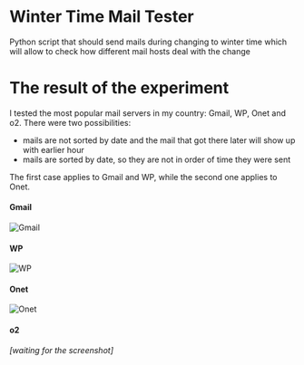 # Winter Time Mail Tester
Python script that should send mails during changing to winter time which will allow to check how different mail hosts deal with the change

# The result of the experiment
I tested the most popular mail servers in my country: Gmail, WP, Onet and o2. There were two possibilities: 
* mails are not sorted by date and the mail that got there later will show up with earlier hour
* mails are sorted by date, so they are not in order of time they were sent

The first case applies to Gmail and WP, while the second one applies to Onet.

#### Gmail
![Gmail](http://i.imgur.com/mhoCaVv.png)

#### WP
![WP](http://i.imgur.com/e0sbqQ2.png)

#### Onet
![Onet](http://i.imgur.com/VDeibLK.png)

#### o2
*[waiting for the screenshot]*
